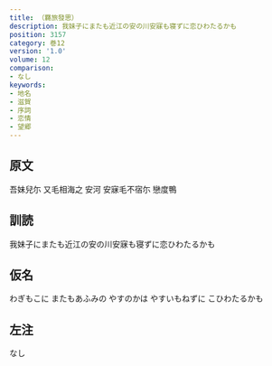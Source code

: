 ```yaml
---
title: （羇旅發思）
description: 我妹子にまたも近江の安の川安寐も寝ずに恋ひわたるかも
position: 3157
category: 巻12
version: '1.0'
volume: 12
comparison:
- なし
keywords:
- 地名
- 滋賀
- 序詞
- 恋情
- 望郷
---
```


## 原文

吾妹兒尓 又毛相海之 安河 安寐毛不宿尓 戀度鴨

## 訓読

我妹子にまたも近江の安の川安寐も寝ずに恋ひわたるかも

## 仮名

わぎもこに またもあふみの やすのかは やすいもねずに こひわたるかも

## 左注

なし

